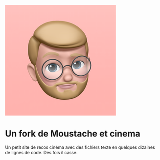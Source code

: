 ![Ciné Club du w3c](/images/profile_picture_memoji_.png)

# Un fork de Moustache et cinema

Un petit site de recos cinéma avec des fichiers texte en quelques dizaines de lignes de code.
Des fois il casse.
